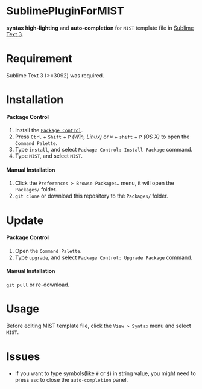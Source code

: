 # SublimePluginForMIST

**syntax high-lighting** and **auto-completion** for `MIST` template file in [Sublime Text 3](http://www.sublimetext.com).

# Requirement

Sublime Text 3 (>=3092) was required.

# Installation

#### Package Control
1. Install the [`Package Control`](https://packagecontrol.io/installation).
2. Press `Ctrl` + `Shift` + `P` *(Win, Linux)* or `⌘` + `shift` + `P` *(OS X)* to open the `Command Palette`.
3. Type `install`, and select `Package Control: Install Package` command.
4. Type `MIST`, and select `MIST`.

#### Manual Installation
1. Click the `Preferences > Browse Packages…` menu, it will open the `Packages/` folder.
2. `git clone` or download this repository to the `Packages/` folder.

# Update

#### Package Control
1. Open the `Command Palette`.
2. Type `upgrade`, and select `Package Control: Upgrade Package` command.

#### Manual Installation
`git pull` or re-download.

# Usage

Before editing MIST template file, click the `View > Syntax` menu and select `MIST`.

# Issues

- If you want to type symbols(like `#` or `$`) in string value, you might need to press `esc` to close the `auto-completion` panel.
